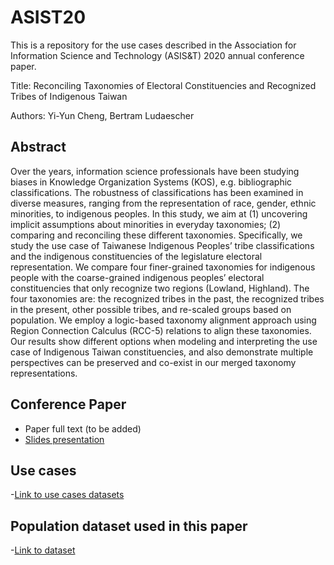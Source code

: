 # ASIST20
This is a repository for the use cases described in the Association for Information Science and Technology (ASIS&T) 2020 annual conference paper.

Title: Reconciling Taxonomies of Electoral Constituencies and Recognized Tribes of Indigenous Taiwan

Authors: Yi-Yun Cheng, Bertram Ludaescher

## Abstract
Over the years, information science professionals have been studying biases in Knowledge Organization Systems (KOS), e.g. bibliographic classifications. The robustness of classifications has been examined in diverse measures, ranging from the representation of race, gender, ethnic minorities, to indigenous peoples. In this study, we aim at (1) uncovering implicit assumptions about minorities in everyday taxonomies; (2) comparing and reconciling these different taxonomies. Specifically, we study the use case of Taiwanese Indigenous Peoples’ tribe classifications and the indigenous constituencies of the legislature electoral representation. We compare four finer-grained taxonomies for indigenous people with the coarse-grained indigenous peoples’ electoral constituencies that only recognize two regions (Lowland, Highland). The four taxonomies are: the recognized tribes in the past, the recognized tribes in the present, other possible tribes, and re-scaled groups based on population. We employ a logic-based taxonomy alignment approach using Region Connection Calculus (RCC-5) relations to align these taxonomies. Our results show different options when modeling and interpreting the use case of Indigenous Taiwan constituencies, and also demonstrate multiple perspectives can be preserved and co-exist in our merged taxonomy representations.


## Conference Paper
- Paper full text (to be added)
- [Slides presentation](https://github.com/EulerProject/ASIST20/blob/master/AM20-long-paper-slides.pdf)


## Use cases
-[Link to use cases datasets](https://github.com/EulerProject/ASIST20/tree/master/UseCases)

## Population dataset used in this paper

-[Link to dataset](https://github.com/EulerProject/ASIST20/tree/master/PopulationData)
